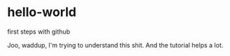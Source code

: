 # hello-world
first steps with github


Joo, waddup, I'm trying to understand this shit. And the tutorial helps a lot.
